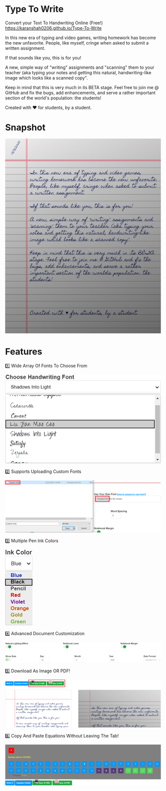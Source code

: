 # Type To Write

Convert your Text To Handwriting Online (Free!)
https://karanshah0206.github.io/Type-To-Write

In this new era of typing and video games, writing homework has become the new unfavorite. People, like myself, cringe when asked to submit a written assignment.

If that sounds like you, this is for you!

A new, simple way of "writing" assignments and "scanning" them to your teacher (aka typing your notes and getting this natural, handwriting-like image which looks like a scanned copy".

Keep in mind that this is very much in its BETA stage. Feel free to join me @ GitHub and fix the bugs, add enhancements, and serve a rather important section of the world's population: the students!

Created with ♥ for students, by a student.

# Snapshot
![Snapshot](img/snapshot.jpg)

# Features
1️⃣ Wide Array Of Fonts To Choose From

![Fonts](img/fonts.png)


2️⃣ Supports Uploading Custom Fonts

![Custom](img/custom.png)


3️⃣ Multiple Pen Ink Colors

![Ink](img/colors.png)


4️⃣ Advanced Document Customization

![Customization](img/features.png)


5️⃣ Download As Image OR PDF!

![Downloads](img/download.png)


6️⃣ Copy And Paste Equations Without Leaving The Tab!

![Equations](img/equation.png)
